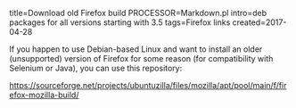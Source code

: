 title=Download old Firefox build
PROCESSOR=Markdown.pl
intro=deb packages for all versions starting with 3.5
tags=Firefox links
created=2017-04-28

If you happen to use Debian-based Linux and want to install an older (unsupported) version of Firefox for some reason
(for compatibility with Selenium or Java), you can use this repository:

<https://sourceforge.net/projects/ubuntuzilla/files/mozilla/apt/pool/main/f/firefox-mozilla-build/>
